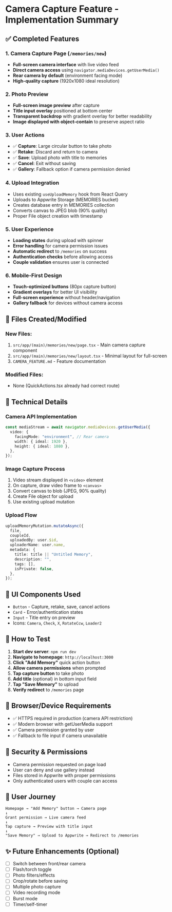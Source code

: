 # Camera Capture Feature - Implementation Summary

## ✅ Completed Features

### 1. Camera Capture Page (`/memories/new`)
- **Full-screen camera interface** with live video feed
- **Direct camera access** using `navigator.mediaDevices.getUserMedia()`
- **Rear camera by default** (environment facing mode)
- **High-quality capture** (1920x1080 ideal resolution)

### 2. Photo Preview
- **Full-screen image preview** after capture
- **Title input overlay** positioned at bottom center
- **Transparent backdrop** with gradient overlay for better readability
- **Image displayed with object-contain** to preserve aspect ratio

### 3. User Actions
- ✅ **Capture**: Large circular button to take photo
- ✅ **Retake**: Discard and return to camera
- ✅ **Save**: Upload photo with title to memories
- ✅ **Cancel**: Exit without saving
- ✅ **Gallery**: Fallback option if camera permission denied

### 4. Upload Integration
- Uses existing `useUploadMemory` hook from React Query
- Uploads to Appwrite Storage (MEMORIES bucket)
- Creates database entry in MEMORIES collection
- Converts canvas to JPEG blob (90% quality)
- Proper File object creation with timestamp

### 5. User Experience
- **Loading states** during upload with spinner
- **Error handling** for camera permission issues
- **Automatic redirect** to `/memories` on success
- **Authentication checks** before allowing access
- **Couple validation** ensures user is connected

### 6. Mobile-First Design
- **Touch-optimized buttons** (80px capture button)
- **Gradient overlays** for better UI visibility
- **Full-screen experience** without header/navigation
- **Gallery fallback** for devices without camera access

## 📁 Files Created/Modified

### New Files:
1. `src/app/(main)/memories/new/page.tsx` - Main camera capture component
2. `src/app/(main)/memories/new/layout.tsx` - Minimal layout for full-screen
3. `CAMERA_FEATURE.md` - Feature documentation

### Modified Files:
- None (QuickActions.tsx already had correct route)

## 🔧 Technical Details

### Camera API Implementation
```typescript
const mediaStream = await navigator.mediaDevices.getUserMedia({
  video: {
    facingMode: "environment", // Rear camera
    width: { ideal: 1920 },
    height: { ideal: 1080 },
  },
});
```

### Image Capture Process
1. Video stream displayed in `<video>` element
2. On capture, draw video frame to `<canvas>`
3. Convert canvas to blob (JPEG, 90% quality)
4. Create File object for upload
5. Use existing upload mutation

### Upload Flow
```typescript
uploadMemoryMutation.mutateAsync({
  file,
  coupleId,
  uploadedBy: user.$id,
  uploaderName: user.name,
  metadata: {
    title: title || "Untitled Memory",
    description: "",
    tags: [],
    isPrivate: false,
  },
});
```

## 🎨 UI Components Used

- `Button` - Capture, retake, save, cancel actions
- `Card` - Error/authentication states
- `Input` - Title entry on preview
- Icons: `Camera`, `Check`, `X`, `RotateCcw`, `Loader2`

## 🚀 How to Test

1. **Start dev server**: `npm run dev`
2. **Navigate to homepage**: `http://localhost:3000`
3. **Click "Add Memory"** quick action button
4. **Allow camera permissions** when prompted
5. **Tap capture button** to take photo
6. **Add title** (optional) in bottom input field
7. **Tap "Save Memory"** to upload
8. **Verify redirect** to `/memories` page

## 📱 Browser/Device Requirements

- ✅ HTTPS required in production (camera API restriction)
- ✅ Modern browser with getUserMedia support
- ✅ Camera permission granted by user
- ✅ Fallback to file input if camera unavailable

## 🔐 Security & Permissions

- Camera permission requested on page load
- User can deny and use gallery instead
- Files stored in Appwrite with proper permissions
- Only authenticated users with couple can access

## 🎯 User Journey

```
Homepage → "Add Memory" button → Camera page
↓
Grant permission → Live camera feed
↓
Tap capture → Preview with title input
↓
"Save Memory" → Upload to Appwrite → Redirect to /memories
```

## ✨ Future Enhancements (Optional)

- [ ] Switch between front/rear camera
- [ ] Flash/torch toggle
- [ ] Photo filters/effects
- [ ] Crop/rotate before saving
- [ ] Multiple photo capture
- [ ] Video recording mode
- [ ] Burst mode
- [ ] Timer/self-timer
